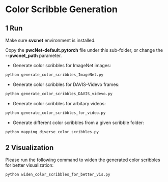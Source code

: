 # Color Scribble Generation

## 1 Run

Make sure **svcnet** environment is installed.

Copy the **pwcNet-default.pytorch** file under this sub-folder, or change the **--pwcnet_path** parameter.

- Generate color scribbles for ImageNet images:
```bash
python generate_color_scribbles_ImageNet.py
```

- Generate color scribbles for DAVIS-Videvo frames:
```bash
python generate_color_scribbles_DAVIS_videvo.py
```

- Generate color scribbles for arbitary videos:
```bash
python generate_color_scribbles_for_video.py
```

- Generate different color scribbles from a given scribble folder:
```bash
python mapping_diverse_color_scribbles.py
```

## 2 Visualization

Please run the following command to widen the generated color scribbles for better visualization:
```bash
python widen_color_scribbles_for_better_vis.py
```
